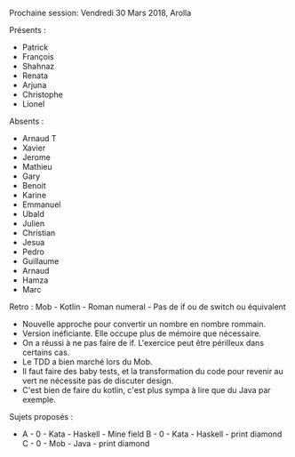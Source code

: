 Prochaine session: Vendredi 30 Mars 2018, Arolla

Présents :
- Patrick
- François
- Shahnaz
- Renata
- Arjuna
- Christophe
- Lionel

Absents :
- Arnaud T
- Xavier
- Jerome
- Mathieu
- Gary
- Benoit
- Karine
- Emmanuel
- Ubald
- Julien
- Christian
- Jesua
- Pedro
- Guillaume
- Arnaud
- Hamza
- Marc


Retro : Mob - Kotlin - Roman numeral - Pas de if ou de switch ou équivalent
- Nouvelle approche pour convertir un nombre en nombre rommain.
- Version inéficiante. Elle occupe plus de mémoire que nécessaire.
- On a réussi à ne pas faire de if. L'exercice peut être périlleux dans certains cas.
- Le TDD a bien marché lors du Mob.
- Il faut faire des baby tests, et la transformation du code pour revenir au vert ne nécessite pas de discuter design.
- C'est bien de faire du kotlin, c'est plus sympa à lire que du Java par exemple.

Sujets proposés :
* A - 0 - Kata - Haskell - Mine field
B - 0 - Kata - Haskell - print diamond
C - 0 - Mob - Java - print diamond
 

